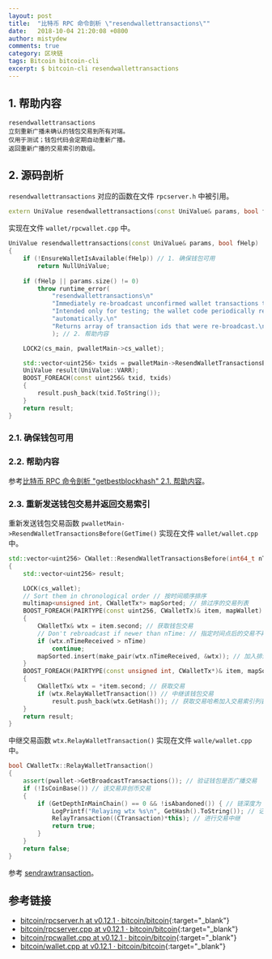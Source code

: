 ```yaml
---
layout: post
title:  "比特币 RPC 命令剖析 \"resendwallettransactions\""
date:   2018-10-04 21:20:08 +0800
author: mistydew
comments: true
category: 区块链
tags: Bitcoin bitcoin-cli
excerpt: $ bitcoin-cli resendwallettransactions
---
```

## 1. 帮助内容

```shell
resendwallettransactions
立刻重新广播未确认的钱包交易到所有对端。
仅用于测试；钱包代码会定期自动重新广播。
返回重新广播的交易索引的数组。
```

## 2. 源码剖析

`resendwallettransactions` 对应的函数在文件 `rpcserver.h` 中被引用。

```cpp
extern UniValue resendwallettransactions(const UniValue& params, bool fHelp);
```

实现在文件 `wallet/rpcwallet.cpp` 中。

```cpp
UniValue resendwallettransactions(const UniValue& params, bool fHelp)
{
    if (!EnsureWalletIsAvailable(fHelp)) // 1. 确保钱包可用
        return NullUniValue;
    
    if (fHelp || params.size() != 0)
        throw runtime_error(
            "resendwallettransactions\n"
            "Immediately re-broadcast unconfirmed wallet transactions to all peers.\n"
            "Intended only for testing; the wallet code periodically re-broadcasts\n"
            "automatically.\n"
            "Returns array of transaction ids that were re-broadcast.\n"
            ); // 2. 帮助内容

    LOCK2(cs_main, pwalletMain->cs_wallet);

    std::vector<uint256> txids = pwalletMain->ResendWalletTransactionsBefore(GetTime()); // 3. 重新发送钱包交易并返回交易索引
    UniValue result(UniValue::VARR);
    BOOST_FOREACH(const uint256& txid, txids)
    {
        result.push_back(txid.ToString());
    }
    return result;
}
```

### 2.1. 确保钱包可用

### 2.2. 帮助内容

参考[比特币 RPC 命令剖析 "getbestblockhash" 2.1. 帮助内容](/blog/2018/05/bitcoin-rpc-command-getbestblockhash.html#21-帮助内容)。

### 2.3. 重新发送钱包交易并返回交易索引

重新发送钱包交易函数 `pwalletMain->ResendWalletTransactionsBefore(GetTime()` 实现在文件 `wallet/wallet.cpp` 中。

```cpp
std::vector<uint256> CWallet::ResendWalletTransactionsBefore(int64_t nTime)
{
    std::vector<uint256> result;

    LOCK(cs_wallet);
    // Sort them in chronological order // 按时间顺序排序
    multimap<unsigned int, CWalletTx*> mapSorted; // 排过序的交易列表
    BOOST_FOREACH(PAIRTYPE(const uint256, CWalletTx)& item, mapWallet) // 遍历钱包交易映射列表
    {
        CWalletTx& wtx = item.second; // 获取钱包交易
        // Don't rebroadcast if newer than nTime: // 指定时间点后的交易不再广播
        if (wtx.nTimeReceived > nTime)
            continue;
        mapSorted.insert(make_pair(wtx.nTimeReceived, &wtx)); // 加入排过序的交易列表
    }
    BOOST_FOREACH(PAIRTYPE(const unsigned int, CWalletTx*)& item, mapSorted) // 遍历该交易列表
    {
        CWalletTx& wtx = *item.second; // 获取交易
        if (wtx.RelayWalletTransaction()) // 中继该钱包交易
            result.push_back(wtx.GetHash()); // 获取交易哈希加入交易索引列表
    }
    return result;
}
```

中继交易函数 `wtx.RelayWalletTransaction()` 实现在文件 `walle/wallet.cpp` 中。

```cpp
bool CWalletTx::RelayWalletTransaction()
{
    assert(pwallet->GetBroadcastTransactions()); // 验证钱包是否广播交易
    if (!IsCoinBase()) // 该交易非创币交易
    {
        if (GetDepthInMainChain() == 0 && !isAbandoned()) { // 链深度为 0（即未上链）且 未被标记为已抛弃
            LogPrintf("Relaying wtx %s\n", GetHash().ToString()); // 记录中继交易哈希
            RelayTransaction((CTransaction)*this); // 进行交易中继
            return true;
        }
    }
    return false;
}
```

参考 [sendrawtransaction](/blog/2018/07/bitcoin-rpc-command-sendrawtransaction.html)。

## 参考链接

* [bitcoin/rpcserver.h at v0.12.1 · bitcoin/bitcoin](https://github.com/bitcoin/bitcoin/blob/v0.12.1/src/rpcserver.h){:target="_blank"}
* [bitcoin/rpcserver.cpp at v0.12.1 · bitcoin/bitcoin](https://github.com/bitcoin/bitcoin/blob/v0.12.1/src/rpcserver.cpp){:target="_blank"}
* [bitcoin/rpcwallet.cpp at v0.12.1 · bitcoin/bitcoin](https://github.com/bitcoin/bitcoin/blob/v0.12.1/src/wallet/rpcwallet.cpp){:target="_blank"}
* [bitcoin/wallet.cpp at v0.12.1 · bitcoin/bitcoin](https://github.com/bitcoin/bitcoin/blob/v0.12.1/src/wallet/wallet.cpp){:target="_blank"}
